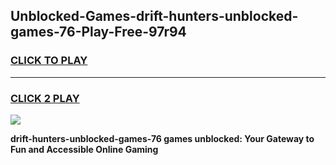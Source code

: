 
## Unblocked-Games-drift-hunters-unblocked-games-76-Play-Free-97r94
<h3>
<a href="https://premium76.site?title=drift-hunters-unblocked-games-76&ref=19M">CLICK TO PLAY</a></h3>
<hr>

<h3>
<a href="https://premium76.site?title=drift-hunters-unblocked-games-76&ref=19M">CLICK 2 PLAY</a>
  
</h3>

<a href="https://premium76.site?title=drift-hunters-unblocked-games-76&ref=19M"><img src="https://clearcache.store/games.png"></a>


**drift-hunters-unblocked-games-76 games unblocked: Your Gateway to Fun and Accessible Online Gaming**

